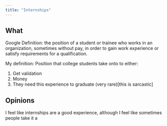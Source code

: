 ```yaml
---
title: "Internships"
---
```

## What

Google Definition: the position of a student or trainee who works in an organization, sometimes without pay, in order to gain work experience or satisfy requirements for a qualification.

My definition: Position that college students take onto to either:
1. Get validation
2. Money
3. They need this experience to graduate (very rare)\[this is sarcastic]

## Opinions

I feel like internships are a good experience, although I feel like sometimes people take it a 
